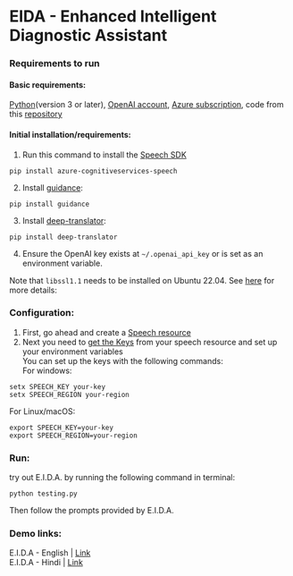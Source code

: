 # EIDA - Enhanced Intelligent Diagnostic Assistant

### Requirements to run
#### Basic requirements:
[Python](https://www.python.org/downloads/)(version 3 or later), [OpenAI account](https://platform.openai.com/signup?launch), [Azure subscription](https://azure.microsoft.com/free/cognitive-services), code from this [repository](https://github.com/gen-cy/biohack2023.git)
#### Initial installation/requirements:
1. Run this command to install the [Speech SDK](https://learn.microsoft.com/en-us/azure/cognitive-services/speech-service/speech-sdk)
```
pip install azure-cognitiveservices-speech
```
2. Install [guidance](https://github.com/microsoft/guidance):
```
pip install guidance
```
3. Install [deep-translator](https://pypi.org/project/deep-translator/):
```
pip install deep-translator
```
4. Ensure the OpenAI key exists at `~/.openai_api_key` or is set as an environment variable.

Note that `libssl1.1` needs to be installed on Ubuntu 22.04. See [here](https://learn.microsoft.com/en-us/azure/cognitive-services/speech-service/quickstarts/setup-platform?pivots=programming-language-csharp&tabs=linux%2Cubuntu%2Cdotnet%2Cjre%2Cmaven%2Cnodejs%2Cmac%2Cpypi) for more details: 
### Configuration:
1. First, go ahead and create a [Speech resource](https://portal.azure.com/#create/Microsoft.CognitiveServicesSpeechServices)
2. Next you need to [get the Keys](https://learn.microsoft.com/en-GB/azure/cognitive-services/cognitive-services-apis-create-account#get-the-keys-for-your-resource) from your speech resource and set up your environment variables  
 You can set up the keys with the following commands: \
For windows:
```
setx SPEECH_KEY your-key
setx SPEECH_REGION your-region
```
For Linux/macOS:
```
export SPEECH_KEY=your-key
export SPEECH_REGION=your-region
```

### Run:
try out E.I.D.A. by running the following command in terminal:
```
python testing.py
```
Then follow the prompts provided by E.I.D.A.

### Demo links:
E.I.D.A - English | [Link](https://youtu.be/kFi7jlWCuCQ) \
E.I.D.A - Hindi | [Link](https://youtu.be/t8dOekdZZZo)
